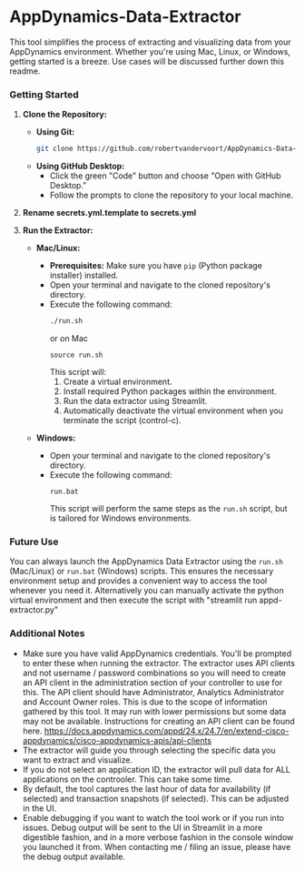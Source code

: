 # AppDynamics-Data-Extractor
This tool simplifies the process of extracting and visualizing data from your AppDynamics environment. Whether you're using Mac, Linux, or Windows, getting started is a breeze. Use cases will be discussed further down this readme.

### Getting Started

1. **Clone the Repository:**

   * **Using Git:**
     ```bash
     git clone https://github.com/robertvandervoort/AppDynamics-Data-Extractor.git
     ```
   * **Using GitHub Desktop:**
     * Click the green "Code" button and choose "Open with GitHub Desktop."
     * Follow the prompts to clone the repository to your local machine.

2. **Rename secrets.yml.template to secrets.yml**

3. **Run the Extractor:**

   * **Mac/Linux:**
      * **Prerequisites:** Make sure you have `pip` (Python package installer) installed.
      * Open your terminal and navigate to the cloned repository's directory.
      * Execute the following command:
        ```bash
        ./run.sh
        ```
        or on Mac
        ```zsm
        source run.sh
        ```
        This script will:
          1. Create a virtual environment.
          2. Install required Python packages within the environment.
          3. Run the data extractor using Streamlit.
          4. Automatically deactivate the virtual environment when you terminate the script (control-c).

   * **Windows:**
      * Open your terminal and navigate to the cloned repository's directory.
      * Execute the following command:
        ```command prompt
        run.bat
        ```
        This script will perform the same steps as the `run.sh` script, but is tailored for Windows environments.

### Future Use

You can always launch the AppDynamics Data Extractor using the `run.sh` (Mac/Linux) or `run.bat` (Windows) scripts. This ensures the necessary environment setup and provides a convenient way to access the tool whenever you need it. Alternatively you can manually activate the python virtual environment and then execute the script with "streamlit run appd-extractor.py"

### Additional Notes

* Make sure you have valid AppDynamics credentials. You'll be prompted to enter these when running the extractor. The extractor uses API clients and not username / password combinations so you will need to create an API client in the administration section of your controller to use for this. The API client should have Administrator, Analytics Administrator and Account Owner roles. This is due to the scope of information gathered by this tool. It may run with lower permissions but some data may not be available. Instructions for creating an API client can be found here. https://docs.appdynamics.com/appd/24.x/24.7/en/extend-cisco-appdynamics/cisco-appdynamics-apis/api-clients
* The extractor will guide you through selecting the specific data you want to extract and visualize.
* If you do not select an application ID, the extractor will pull data for ALL applications on the controoler. This can take some time.
* By default, the tool captures the last hour of data for availability (if selected) and transaction snapshots (if selected). This can be adjusted in the UI.
* Enable debugging if you want to watch the tool work or if you run into issues. Debug output will be sent to the UI in Streamlit in a more digestible fashion, and in a more verbose fashion in the console window you launched it from. When contacting me / filing an issue, please have the debug output available.

